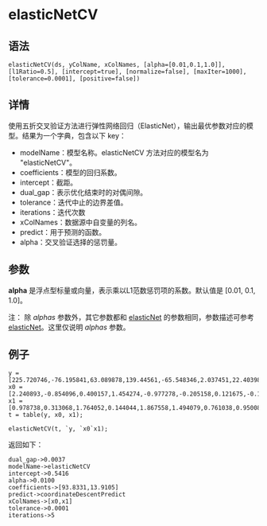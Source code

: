 # elasticNetCV

## 语法

`elasticNetCV(ds, yColName, xColNames, [alpha=[0.01,0.1,1.0]], [l1Ratio=0.5],
[intercept=true], [normalize=false], [maxIter=1000], [tolerance=0.0001],
[positive=false])`

## 详情

使用五折交叉验证方法进行弹性网络回归（ElasticNet），输出最优参数对应的模型。结果为一个字典，包含以下 key：

* modelName：模型名称。elasticNetCV 方法对应的模型名为 "elasticNetCV"。
* coefficients：模型的回归系数。
* intercept：截距。
* dual\_gap：表示优化结束时的对偶间隙。
* tolerance：迭代中止的边界差值。
* iterations：迭代次数
* xColNames：数据源中自变量的列名。
* predict：用于预测的函数。
* alpha：交叉验证选择的惩罚量。

## 参数

**alpha** 是浮点型标量或向量，表示乘以L1范数惩罚项的系数。默认值是 [0.01, 0.1, 1.0]。

注： 除 *alphas* 参数外，其它参数都和 [elasticNet](elasticNet.html)
的参数相同，参数描述可参考 [elasticNet](elasticNet.html)。这里仅说明 *alphas* 参数。

## 例子

```
y = [225.720746,-76.195841,63.089878,139.44561,-65.548346,2.037451,22.403987,-0.678415,37.884102,37.308288]
x0 = [2.240893,-0.854096,0.400157,1.454274,-0.977278,-0.205158,0.121675,-0.151357,0.333674,0.410599]
x1 = [0.978738,0.313068,1.764052,0.144044,1.867558,1.494079,0.761038,0.950088,0.443863,-0.103219]
t = table(y, x0, x1);

elasticNetCV(t, `y, `x0`x1);
```

返回如下：

```
dual_gap->0.0037
modelName->elasticNetCV
intercept->0.5416
alpha->0.0100
coefficients->[93.8331,13.9105]
predict->coordinateDescentPredict
xColNames->[x0,x1]
tolerance->0.0001
iterations->5
```

